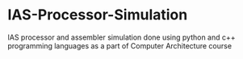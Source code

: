 # IAS-Processor-Simulation

IAS processor and assembler simulation done using python and c++ programming languages as a part of Computer Architecture course
